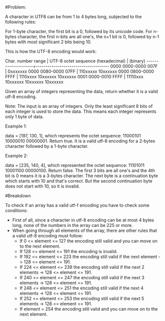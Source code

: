#Problem:

A character in UTF8 can be from 1 to 4 bytes long, subjected to the following rules:

For 1-byte character, the first bit is a 0, followed by its unicode code.
For n-bytes character, the first n-bits are all one's, the n+1 bit is 0, followed by n-1 bytes with most significant 2 bits being 10.

This is how the UTF-8 encoding would work:

Char. number range | UTF-8 octet sequence
(hexadecimal) | (binary)
--------------------+-------------------------------------
0000 0000-0000 007F | 0xxxxxxx
0000 0080-0000 07FF | 110xxxxx 10xxxxxx
0000 0800-0000 FFFF | 1110xxxx 10xxxxxx 10xxxxxx
0001 0000-0010 FFFF | 11110xxx 10xxxxxx 10xxxxxx 10xxxxxx

Given an array of integers representing the data, return whether it is a valid utf-8 encoding.

Note:
The input is an array of integers. Only the least significant 8 bits of each integer is used to store the data. This means each integer represents
only 1 byte of data.

Example 1:

data = [197, 130, 1], which represents the octet sequence: 11000101 10000010 00000001. Return true. It is a valid utf-8 encoding for a 2-bytes character followed by a 1-byte character.

Example 2:

data = [235, 140, 4], which represented the octet sequence: 11101011 10001100 00000100. Return false. The first 3 bits are all one's and the 4th
bit is 0 means it is a 3-bytes character. The next byte is a continuation byte which starts with 10 and that's correct. But the second continuation
byte does not start with 10, so it is invalid.

#Breakdown

To check if an array has a valid utf-f encoding you have to check some conditions:
  - First of all, since a character in utf-8 encoding can be at most 4 bytes long, none of the numbers in the array can be 225 or more.
  - When going through all elements of the array, there are other rules that a valid utf-8 encoding must follow:
      - If  0 <= element <= 127 the encoding still valid and you can move on to the next element.
      - If  128 <= element <= 191 the encoding is invalid.
      - If 192 <= element <= 223 the encoding still valid if the next element -> 128 <= element <= 191.
      - If 224 <= element <= 239 the encoding still valid if the next 2 elements -> 128 <= element <= 191.
      - If 240 <= element <= 247 the encoding still valid if the next 3 elements -> 128 <= element <= 191.
      - If 248 <= element <= 251 the encoding still valid if the next 4 elements -> 128 <= element <= 191.
      - If 252 <= element <= 253 the encoding still valid if the next 5 elements -> 128 <= element <= 191.
      - If element = 254 the encoding still valid and you can move on to the next element.
